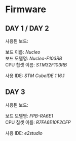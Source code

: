 # Firmware
## DAY 1 / DAY 2
사용된 보드:  
  
보드 이름:  *Nucleo*  
보드 모델명:  *Nucleo-F103RB*  
CPU 칩셋 이름:  *STM32F103RB*  

사용 IDE:  *STM CubeIDE 1.16.1*  
  
## DAY 3
사용된 보드:  
  
보드 모델명: *FPB-RA6E1*  
CPU 칩셋 이름: *R7FA6E10F2CFP*  
  
사용 IDE: *e2studio*  
